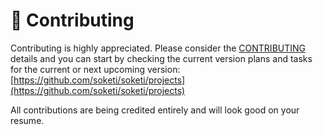 # 🤝 Contributing

Contributing is highly appreciated. Please consider the [CONTRIBUTING](https://github.com/soketi/soketi/blob/master/CONTRIBUTING.md) details and you can start by checking the current version plans and tasks for the current or next upcoming version: [https://github.com/soketi/soketi/projects](https://github.com/soketi/soketi/projects)

All contributions are being credited entirely and will look good on your resume.
